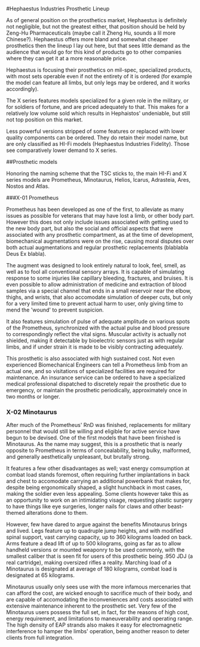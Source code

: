 #Hephaestus Industries Prosthetic Lineup

As of general position on the prosthetics market, Hephaestus is definitely not negligible, but not the greatest either, that position should be held by Zeng-Hu Pharmaceuticals (maybe call it Zheng Hu, sounds a lil more Chinese?). Hephaestus offers more bland and somewhat cheaper prosthetics then the lineup I lay out here, but that sees little demand as the audience that would go for this kind of products go to other companies where they can get it at a more reasonable price.

Hephaestus is focusing their prosthetics on mil-spec, specialized products, with most sets operable even if not the entirety of it is ordered (for example the model can feature all limbs, but only legs may be ordered, and it works accordingly).

The X series features models specialized for a given role in the military, or for soldiers of fortune, and are priced adequately to that. This makes for a relatively low volume sold which results in Hephaistos' undeniable, but still not top position on this market.

Less powerful versions stripped of some features or replaced with lower quality components can be ordered. They do retain their model name, but are only classified as HI-Fi models (Hephaestus Industries Fidelity). Those see comparatively lower demand to X series.

##Prosthetic models

Honoring the naming scheme that the TSC sticks to, the main HI-Fi and X series models are Prometheus, Minotaurus, Helios, Icarus, Adrasteia, Ares, Nostos and Atlas.

###X-01 Prometheus

Prometheus has been developed as one of the first, to alleviate as many issues as possible for veterans that may have lost a limb, or other body part. However this does not only include issues associated with getting used to the new body part, but also the social and official aspects that were associated with any prosthetic compartment, as at the time of development, biomechanical augmentations were on the rise, causing moral disputes over both actual augmentations and regular prosthetic replacements (blablabla Deus Ex blabla).

The augment was designed to look entirely natural to look, feel, smell, as well as to fool all conventional sensory arrays. It is capable of simulating response to some injuries like capillary bleeding, fractures, and bruises. It is even possible to allow administration of medicine and extraction of blood samples via a special channel that ends in a small reservoir near the elbow, thighs, and wrists, that also accomodate simulation of deeper cuts, but only for a very limited time to prevent actual harm to user, only giving time to mend the 'wound' to prevent suspicion.

It also features simulation of pulse of adequate amplitude on various spots of the Prometheus, synchronized with the actual pulse and blood pressure to correspondingly reflect the vital signs. Muscular activity is actually not shielded, making it detectable by bioelectric sensors just as with regular limbs, and if under strain it is made to be visibly contracting adequately.

This prosthetic is also associated with high sustained cost. Not even experienced Biomechanical Engineers can tell a Prometheus limb from an actual one, and so visitations of specialized facilities are required for maintenance. An insurance service can be ordered to have a specialized medical professional dispatched to discretely repair the prosthetic due to emergency, or maintain the prosthetic periodically, approximately once in two months or longer.

### X-02 Minotaurus

After much of the Prometheus' RnD was finished, replacements for military personnel that would still be willing and eligible for active service have begun to be devised. One of the first models that have been finished is Minotaurus. As the name may suggest, this is a prosthetic that is nearly opposite to Prometheus in terms of concealability, being bulky, malformed, and generally aesthetically unpleasant, but brutally strong.

It features a few other disadvantages as well; vast energy comsumption at combat load stands foremost, often requiring further implantations in back and chest to accomodate carrying an additional powerbank that makes for, despite being ergonomically shaped, a slight hunchback in most cases, making the soldier even less appealing. Some clients however take this as an opportunity to work on an intimidating visage, requesting plastic surgery to have things like eye surgeries, longer nails for claws and other beast-themed alterations done to them.

However, few have dared to argue against the benefits Minotaurus brings and lived. Legs feature up to quadruple jump heights, and with modified spinal support, vast carrying capacity, up to 360 kilograms loaded on back. Arms feature a dead lift of up to 500 kilograms, going as far as to allow handheld versions or mounted weaponry to be used commonly, with the smallest caliber that is seen fit for users of this prosthetic being .950 JDJ (a real cartridge), making oversized rifles a reality. Marching load of a Minotaurus is designated at average of 180 kilograms, combat load is designated at 65 kilograms.

Minotaurus usually only sees use with the more infamous mercenaries that can afford the cost, are wicked enough to sacrifice much of their body, and are capable of accomodating the inconveniences and costs associated with extensive maintenance inherent to the prosthetic set. Very few of the Minotaurus users possess the full set, in fact, for the reasons of high cost, energy requirement, and limitations to maneuverability and operating range. The high density of EAP strands also makes it easy for electromagnetic interference to hamper the limbs' operation, being another reason to deter clients from full integration.
